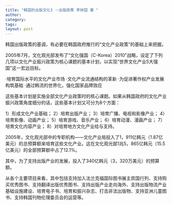 ```yaml
---
title: "韩国的出版文化3 －出版政策 李钟国 著 "
author:
category: 
tags: 
layout: post
---
```

韩国出版政策的基调，有必要在韩国政府推行的“文化产业政策”的基础上来把握。

2005年7月，文化观光部发布了“文化强国（C-Korea）2010”战略，设定了下列几项以文化产业振兴政策为核心课题的基本计划，以实现“世界文化产业5大强国”这一宏远目标。

·培育国际水平的文化产业市场
·文化产业流通结构的革新
·为促进著作权产业发展构筑基础
·通过韩流的世界化，强化国家品牌效应

这些基本计划是实施全部文化产业政策时的核心课题。如果从韩国政府的文化产业振兴政策角度细分的话，这些基本计划又可分为8个方面：

1）形成文化产业基础；
2）培育出版产业；
3）培育广播、电视和影像产业；
4）培育影像、动画产业；
5）培育游戏、音乐产业；
6）培育动漫、漫画产业；
7）培育文化内容产业；
8）对培育地方文化产业给与支持。

2005年，文化观光部中的专职机构——文化产业局投入了1，911亿韩元（1.87亿美元）的总预算额来培育这些文化产业。这在文化观光部1兆5，865亿韩元（15.5亿美元）的全部预算额中占了12.1%。

其中，为了支持出版产业的发展，投入了340亿韩元（3，320万美元）的预算额。

从各个主要项目来看，其中包括支持加入法兰克福国际图书展主宾国行列、支持购买优秀图书、支持翻译出版优秀图书、支持出版产业走向海外、支持出版物流产业基础设施建设、培育电子书、培育和振兴杂志、打击非法出版物、支持亚洲儿童图书、支持韩国刊物伦理委员会的运营等。

